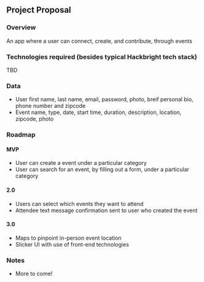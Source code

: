 ## Project Proposal

### Overview

An app where a user can connect, create, and contribute, through events

### Technologies required (besides typical Hackbright tech stack)

TBD

### Data

- User first name, last name, email, password, photo, breif personal bio, phone number and zipcode
- Event name, type, date, start time, duration, description, location, zipcode, photo

### Roadmap

#### MVP

- User can create a event under a particular category
- User can search for an event, by filling out a form, under a particular category

#### 2.0

- Users can select which events they want to attend
- Attendee text message confirmation sent to user who created the event

#### 3.0

- Maps to pinpoint in-person event location
- Slicker UI with use of front-end technologies

### Notes

- More to come!